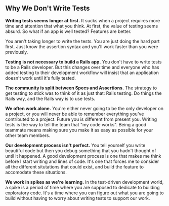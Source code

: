 ## Why We Don't Write Tests

__Writing tests seems longer at first.__ It sucks when a project requires more time and attention that what you think. At first, the value of testing seems absurd. So what if an app is well tested? Features are better.

You aren't taking longer to write the tests. You are just doing the hard part first. Just know the assertion syntax and you'll work faster than you were previously.

__Testing is not necessary to build a Rails app.__ You don't have to write tests to be a Rails developer. But this changes over time and everyone who has added testing to their development workflow will insist that an application doesn't work until it's fully tested.

__The community is split between Specs and Assertions.__ The strategy to get testing to stick was to think of it as just that: Rails testing. Do things the Rails way, and the Rails way is to use tests.

__We often work alone.__ You're either never going to be the only developer on a project, or you will never be able to remember everything you've contributed to a project. Future you is different from present you. Writing tests is the way to tell the team that "my code works". Being a good teammate means making sure you make it as easy as possible for your other team members.

__Our development process isn't perfect.__ You tell yourself you write beautiful code but then you debug something that you hadn't thought of until it happened. A good development process is one that makes me think before I start writing and lines of code. It's one that forces me to consider all the different situtations that could exist, and build the feature to accomodate these situations.

__We work in spikes as we're learning.__ In the test-driven development world, a spike is a period of time where you are supposed to dedicate to building exploratory code. It's a time where you can figure out what you are going to build without having to worry about writing tests to support our work.
